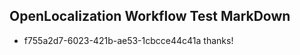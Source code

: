 ## OpenLocalization Workflow Test MarkDown
* f755a2d7-6023-421b-ae53-1cbcce44c41a thanks!

<!--HONumber=Jul16_HO4-->


